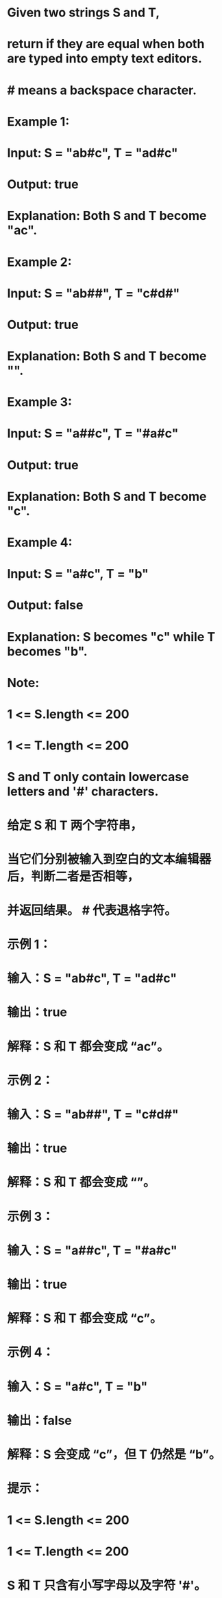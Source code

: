 # Given two strings S and T, 
# return if they are equal when both are typed into empty text editors. 
# # means a backspace character.
# Example 1:
# Input: S = "ab#c", T = "ad#c"
# Output: true
# Explanation: Both S and T become "ac".
# Example 2:
# Input: S = "ab##", T = "c#d#"
# Output: true
# Explanation: Both S and T become "".
# Example 3:
# Input: S = "a##c", T = "#a#c"
# Output: true
# Explanation: Both S and T become "c".
# Example 4:
# Input: S = "a#c", T = "b"
# Output: false
# Explanation: S becomes "c" while T becomes "b".
# Note:
# 1 <= S.length <= 200
# 1 <= T.length <= 200
# S and T only contain lowercase letters and '#' characters.

# 给定 S 和 T 两个字符串，
# 当它们分别被输入到空白的文本编辑器后，判断二者是否相等，
# 并返回结果。 # 代表退格字符。
# 示例 1：
# 输入：S = "ab#c", T = "ad#c"
# 输出：true
# 解释：S 和 T 都会变成 “ac”。
# 示例 2：
# 输入：S = "ab##", T = "c#d#"
# 输出：true
# 解释：S 和 T 都会变成 “”。
# 示例 3：
# 输入：S = "a##c", T = "#a#c"
# 输出：true
# 解释：S 和 T 都会变成 “c”。
# 示例 4：
# 输入：S = "a#c", T = "b"
# 输出：false
# 解释：S 会变成 “c”，但 T 仍然是 “b”。
# 提示：
# 1 <= S.length <= 200
# 1 <= T.length <= 200
# S 和 T 只含有小写字母以及字符 '#'。